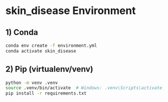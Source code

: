 # skin_disease Environment



## 1) Conda
```bash
conda env create -f environment.yml
conda activate skin_disease
```

## 2) Pip (virtualenv/venv)
```bash
python -m venv .venv
source .venv/bin/activate  # Windows: .venv\Scripts\activate
pip install -r requirements.txt
```


